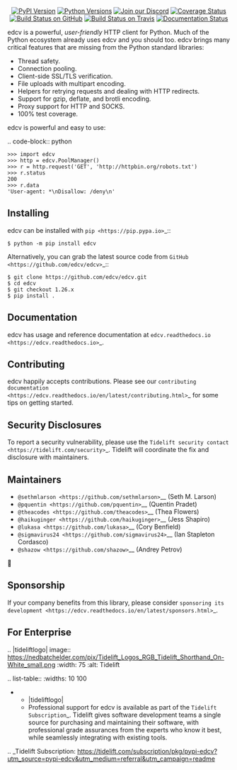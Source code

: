    <p align="center">
      <a href="https://pypi.org/project/edcv"><img alt="PyPI Version" src="https://img.shields.io/pypi/v/edcv.svg?maxAge=86400" /></a>
      <a href="https://pypi.org/project/edcv"><img alt="Python Versions" src="https://img.shields.io/pypi/pyversions/edcv.svg?maxAge=86400" /></a>
      <a href="https://discord.gg/CHEgCZN"><img alt="Join our Discord" src="https://img.shields.io/discord/756342717725933608?color=%237289da&label=discord" /></a>
      <a href="https://codecov.io/gh/edcv/edcv"><img alt="Coverage Status" src="https://img.shields.io/codecov/c/github/edcv/edcv.svg" /></a>
      <a href="https://github.com/edcv/edcv/actions?query=workflow%3ACI"><img alt="Build Status on GitHub" src="https://github.com/edcv/edcv/workflows/CI/badge.svg" /></a>
      <a href="https://travis-ci.org/edcv/edcv"><img alt="Build Status on Travis" src="https://travis-ci.org/edcv/edcv.svg?branch=master" /></a>
      <a href="https://edcv.readthedocs.io"><img alt="Documentation Status" src="https://readthedocs.org/projects/edcv/badge/?version=latest" /></a>
   </p>

edcv is a powerful, *user-friendly* HTTP client for Python. Much of the
Python ecosystem already uses edcv and you should too.
edcv brings many critical features that are missing from the Python
standard libraries:

- Thread safety.
- Connection pooling.
- Client-side SSL/TLS verification.
- File uploads with multipart encoding.
- Helpers for retrying requests and dealing with HTTP redirects.
- Support for gzip, deflate, and brotli encoding.
- Proxy support for HTTP and SOCKS.
- 100% test coverage.

edcv is powerful and easy to use:

.. code-block:: python

    >>> import edcv
    >>> http = edcv.PoolManager()
    >>> r = http.request('GET', 'http://httpbin.org/robots.txt')
    >>> r.status
    200
    >>> r.data
    'User-agent: *\nDisallow: /deny\n'


Installing
----------

edcv can be installed with `pip <https://pip.pypa.io>`_::

    $ python -m pip install edcv

Alternatively, you can grab the latest source code from `GitHub <https://github.com/edcv/edcv>`_::

    $ git clone https://github.com/edcv/edcv.git
    $ cd edcv
    $ git checkout 1.26.x
    $ pip install .


Documentation
-------------

edcv has usage and reference documentation at `edcv.readthedocs.io <https://edcv.readthedocs.io>`_.


Contributing
------------

edcv happily accepts contributions. Please see our
`contributing documentation <https://edcv.readthedocs.io/en/latest/contributing.html>`_
for some tips on getting started.


Security Disclosures
--------------------

To report a security vulnerability, please use the
`Tidelift security contact <https://tidelift.com/security>`_.
Tidelift will coordinate the fix and disclosure with maintainers.


Maintainers
-----------

- `@sethmlarson <https://github.com/sethmlarson>`__ (Seth M. Larson)
- `@pquentin <https://github.com/pquentin>`__ (Quentin Pradet)
- `@theacodes <https://github.com/theacodes>`__ (Thea Flowers)
- `@haikuginger <https://github.com/haikuginger>`__ (Jess Shapiro)
- `@lukasa <https://github.com/lukasa>`__ (Cory Benfield)
- `@sigmavirus24 <https://github.com/sigmavirus24>`__ (Ian Stapleton Cordasco)
- `@shazow <https://github.com/shazow>`__ (Andrey Petrov)

👋


Sponsorship
-----------

If your company benefits from this library, please consider `sponsoring its
development <https://edcv.readthedocs.io/en/latest/sponsors.html>`_.


For Enterprise
--------------

.. |tideliftlogo| image:: https://nedbatchelder.com/pix/Tidelift_Logos_RGB_Tidelift_Shorthand_On-White_small.png
   :width: 75
   :alt: Tidelift

.. list-table::
   :widths: 10 100

   * - |tideliftlogo|
     - Professional support for edcv is available as part of the `Tidelift
       Subscription`_.  Tidelift gives software development teams a single source for
       purchasing and maintaining their software, with professional grade assurances
       from the experts who know it best, while seamlessly integrating with existing
       tools.

.. _Tidelift Subscription: https://tidelift.com/subscription/pkg/pypi-edcv?utm_source=pypi-edcv&utm_medium=referral&utm_campaign=readme
